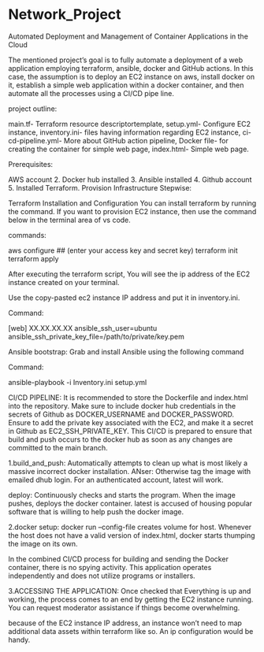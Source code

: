 # Network_Project
Automated Deployment and Management of Container Applications in the Cloud

The mentioned project’s goal is to fully automate a deployment of a web application employing terraform, ansible, docker and GitHub actions. In this case, the assumption is to deploy an EC2 instance on aws, install docker on it, establish a simple web application within a docker container, and then automate all the processes using a CI/CD pipe line.

project outline:

main.tf- Terraform resource descriptortemplate, setup.yml- Configure EC2 instance, inventory.ini- files having information regarding EC2 instance, ci-cd-pipeline.yml- More about GitHub action pipeline, Docker file- for creating the container for simple web page, index.html- Simple web page.

Prerequisites:

AWS account 2. Docker hub installed 3. Ansible installed 4. Github account 5. Installed Terraform.
Provision Infrastructure Stepwise:

Terraform Installation and Configuration
You can install terraform by running the command. If you want to provision EC2 instance, then use the command below in the terminal area of vs code.

commands:

aws configure ## (enter your access key and secret key) terraform init terraform apply

After executing the terraform script, You will see the ip address of the EC2 instance created on your terminal.

Use the copy-pasted ec2 instance IP address and put it in inventory.ini.

Command:

[web] XX.XX.XX.XX ansible_ssh_user=ubuntu ansible_ssh_private_key_file=/path/to/private/key.pem

Ansible bootstrap: Grab and install Ansible using the following command

Command:

ansible-playbook -i Inventory.ini setup.yml

CI/CD PIPELINE:
It is recommended to store the Dockerfile and index.html into the repository. Make sure to include docker hub credentials in the secrets of Github as DOCKER_USERNAME and DOCKER_PASSWORD. Ensure to add the private key associated with the EC2, and make it a secret in Github as EC2_SSH_PRIVATE_KEY. This CI/CD is prepared to ensure that build and push occurs to the docker hub as soon as any changes are committed to the main branch.

1.build_and_push: Automatically attempts to clean up what is most likely a massive incorrect docker installation. ANser: Otherwise tag the image with emailed dhub login. For an authenticated account, latest will work.

deploy: Continuously checks and starts the program. When the image pushes, deploys the docker container. latest is accused of housing popular software that is willing to help push the docker image.

2.docker setup: docker run –config-file creates volume for host. Whenever the host does not have a valid version of index.html, docker starts thumping the image on its own.

In the combined CI/CD process for building and sending the Docker container, there is no spying activity. This application operates independently and does not utilize programs or installers.

3.ACCESSING THE APPLICATION: Once checked that Everything is up and working, the process comes to an end by getting the EC2 instance running. You can request moderator assistance if things become overwhelming.

because of the EC2 instance IP address, an instance won’t need to map additional data assets within terraform like so. An ip configuration would be handy.
